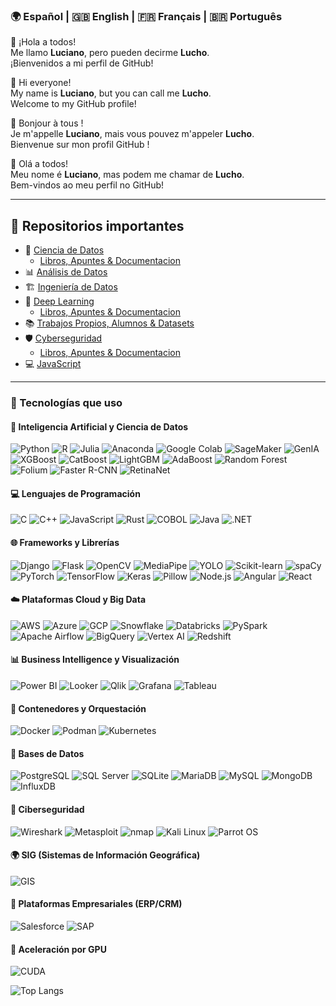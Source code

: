 ### 🌍 Español | 🇬🇧 English | 🇫🇷 Français | 🇧🇷 Português

👋 ¡Hola a todos!  
Me llamo **Luciano**, pero pueden decirme **Lucho**.  
¡Bienvenidos a mi perfil de GitHub!

👋 Hi everyone!  
My name is **Luciano**, but you can call me **Lucho**.  
Welcome to my GitHub profile!

👋 Bonjour à tous !  
Je m'appelle **Luciano**, mais vous pouvez m'appeler **Lucho**.  
Bienvenue sur mon profil GitHub !

👋 Olá a todos!  
Meu nome é **Luciano**, mas podem me chamar de **Lucho**.  
Bem-vindos ao meu perfil no GitHub!

---

## 📁 Repositorios importantes

- 🔬 [Ciencia de Datos](https://github.com/luchoxiii/Data-Scientist)
  - [Libros, Apuntes & Documentacion](https://github.com/luchoxiii/Data-Scientist/tree/main/Apuntes)  
- 📊 [Análisis de Datos](https://github.com/luchoxiii/Data-Analyst)  
- 🏗️ [Ingeniería de Datos](https://github.com/luchoxiii/Data-Engineering)  
- 🤖 [Deep Learning](https://github.com/luchoxiii/Deep-Learning)
  - [Libros, Apuntes & Documentacion](https://github.com/luchoxiii/Deep-Learning/tree/main/Books)
- 📚 [Trabajos Propios, Alumnos & Datasets](https://github.com/luchoxiii/Students)  
- 🛡️ [Cyberseguridad](https://github.com/luchoxiii/Cyber_Securitys)
  - [Libros, Apuntes & Documentacion](https://github.com/luchoxiii/Cyber_Securitys/tree/main/Notes)
- 💻 [JavaScript](https://github.com/luchoxiii/Javascript)



---

### 🚀 Tecnologías que uso

#### 🧠 Inteligencia Artificial y Ciencia de Datos  
![Python](https://img.shields.io/badge/Python-3776AB?style=for-the-badge&logo=python&logoColor=white)  ![R](https://img.shields.io/badge/R-276DC3?style=for-the-badge&logo=r&logoColor=white)  ![Julia](https://img.shields.io/badge/Julia-9558B2?style=for-the-badge&logo=julia&logoColor=white)  ![Anaconda](https://img.shields.io/badge/Anaconda-44A833?style=for-the-badge&logo=anaconda&logoColor=white)  ![Google Colab](https://img.shields.io/badge/Google%20Colab-F9AB00?style=for-the-badge&logo=googlecolab&logoColor=white)  ![SageMaker](https://img.shields.io/badge/SageMaker-232F3E?style=for-the-badge&logo=amazonaws&logoColor=white)  ![GenIA](https://img.shields.io/badge/GenIA-8A2BE2?style=for-the-badge&logo=openai&logoColor=white)  ![XGBoost](https://img.shields.io/badge/XGBoost-EC1C24?style=for-the-badge&logo=xgboost&logoColor=white) ![CatBoost](https://img.shields.io/badge/CatBoost-FFBB00?style=for-the-badge&logo=catboost&logoColor=black)  ![LightGBM](https://img.shields.io/badge/LightGBM-00CFFF?style=for-the-badge&logo=lightgbm&logoColor=black)  ![AdaBoost](https://img.shields.io/badge/AdaBoost-FF6F61?style=for-the-badge&logo=adaboost&logoColor=white)  ![Random Forest](https://img.shields.io/badge/Random%20Forest-228B22?style=for-the-badge&logo=scikit-learn&logoColor=white)  ![Folium](https://img.shields.io/badge/Folium-77B829?style=for-the-badge&logo=leaflet&logoColor=white)  ![Faster R-CNN](https://img.shields.io/badge/Faster%20R--CNN-005571?style=for-the-badge&logo=tensorflow&logoColor=white)  ![RetinaNet](https://img.shields.io/badge/RetinaNet-008080?style=for-the-badge&logo=pytorch&logoColor=white)


#### 💻 Lenguajes de Programación  
![C](https://img.shields.io/badge/C-00599C?style=for-the-badge&logo=c&logoColor=white)  ![C++](https://img.shields.io/badge/C++-00599C?style=for-the-badge&logo=c%2B%2B&logoColor=white)  ![JavaScript](https://img.shields.io/badge/JavaScript-F7DF1E?style=for-the-badge&logo=javascript&logoColor=black)  ![Rust](https://img.shields.io/badge/Rust-000000?style=for-the-badge&logo=rust&logoColor=white)  ![COBOL](https://img.shields.io/badge/COBOL-00009B?style=for-the-badge&logo=cobol&logoColor=white)  ![Java](https://img.shields.io/badge/Java-007396?style=for-the-badge&logo=java&logoColor=white)  ![.NET](https://img.shields.io/badge/.NET-512BD4?style=for-the-badge&logo=dotnet&logoColor=white)

#### 🌐 Frameworks y Librerías  
![Django](https://img.shields.io/badge/Django-092E20?style=for-the-badge&logo=django&logoColor=white)  ![Flask](https://img.shields.io/badge/Flask-000000?style=for-the-badge&logo=flask&logoColor=white)  ![OpenCV](https://img.shields.io/badge/OpenCV-5C3EE8?style=for-the-badge&logo=opencv&logoColor=white)  ![MediaPipe](https://img.shields.io/badge/MediaPipe-FB8C00?style=for-the-badge&logo=mediapipe&logoColor=white)  ![YOLO](https://img.shields.io/badge/YOLO-00FFFF?style=for-the-badge&logo=yolo&logoColor=black)  ![Scikit-learn](https://img.shields.io/badge/Scikit--learn-F7931E?style=for-the-badge&logo=scikitlearn&logoColor=white)  ![spaCy](https://img.shields.io/badge/spaCy-09A3D5?style=for-the-badge&logo=spacy&logoColor=white)  ![PyTorch](https://img.shields.io/badge/PyTorch-EE4C2C?style=for-the-badge&logo=pytorch&logoColor=white)  ![TensorFlow](https://img.shields.io/badge/TensorFlow-FF6F00?style=for-the-badge&logo=tensorflow&logoColor=white)  ![Keras](https://img.shields.io/badge/Keras-D00000?style=for-the-badge&logo=keras&logoColor=white)  ![Pillow](https://img.shields.io/badge/Pillow-6E4C13?style=for-the-badge&logo=pillow&logoColor=white)  ![Node.js](https://img.shields.io/badge/Node.js-339933?style=for-the-badge&logo=nodedotjs&logoColor=white)  ![Angular](https://img.shields.io/badge/Angular-DD0031?style=for-the-badge&logo=angular&logoColor=white)  ![React](https://img.shields.io/badge/React-20232A?style=for-the-badge&logo=react&logoColor=61DAFB)

#### ☁️ Plataformas Cloud y Big Data  
![AWS](https://img.shields.io/badge/AWS-232F3E?style=for-the-badge&logo=amazonaws&logoColor=white)  ![Azure](https://img.shields.io/badge/Azure-0078D4?style=for-the-badge&logo=microsoftazure&logoColor=white)  ![GCP](https://img.shields.io/badge/GCP-4285F4?style=for-the-badge&logo=googlecloud&logoColor=white)  ![Snowflake](https://img.shields.io/badge/Snowflake-56B9EB?style=for-the-badge&logo=snowflake&logoColor=white)  ![Databricks](https://img.shields.io/badge/Databricks-E42B2B?style=for-the-badge&logo=databricks&logoColor=white)  ![PySpark](https://img.shields.io/badge/PySpark-E25A1C?style=for-the-badge&logo=apachespark&logoColor=white)  ![Apache Airflow](https://img.shields.io/badge/Apache%20Airflow-017CEE?style=for-the-badge&logo=apacheairflow&logoColor=white) ![BigQuery](https://img.shields.io/badge/BigQuery-4285F4?style=for-the-badge&logo=googlebigquery&logoColor=white)  ![Vertex AI](https://img.shields.io/badge/Vertex%20AI-4285F4?style=for-the-badge&logo=googlecloud&logoColor=white)  ![Redshift](https://img.shields.io/badge/Amazon%20Redshift-8C4FFF?style=for-the-badge&logo=amazonredshift&logoColor=white)  


#### 📊 Business Intelligence y Visualización  
![Power BI](https://img.shields.io/badge/Power%20BI-F2C811?style=for-the-badge&logo=powerbi&logoColor=black)  ![Looker](https://img.shields.io/badge/Looker-4285F4?style=for-the-badge&logo=looker&logoColor=white)  ![Qlik](https://img.shields.io/badge/Qlik-009848?style=for-the-badge&logo=qlik&logoColor=white) ![Grafana](https://img.shields.io/badge/Grafana-F46800?style=for-the-badge&logo=grafana&logoColor=white) ![Tableau](https://img.shields.io/badge/Tableau-E97627?style=for-the-badge&logo=tableau&logoColor=white)  


#### 🐳 Contenedores y Orquestación  
![Docker](https://img.shields.io/badge/Docker-2496ED?style=for-the-badge&logo=docker&logoColor=white)  ![Podman](https://img.shields.io/badge/Podman-89CFF0?style=for-the-badge&logo=podman&logoColor=white)  ![Kubernetes](https://img.shields.io/badge/Kubernetes-326CE5?style=for-the-badge&logo=kubernetes&logoColor=white)  
#### 🧱 Bases de Datos  
![PostgreSQL](https://img.shields.io/badge/PostgreSQL-336791?style=for-the-badge&logo=postgresql&logoColor=white)  ![SQL Server](https://img.shields.io/badge/SQL%20Server-CC2927?style=for-the-badge&logo=microsoftsqlserver&logoColor=white)  ![SQLite](https://img.shields.io/badge/SQLite-003B57?style=for-the-badge&logo=sqlite&logoColor=white)  ![MariaDB](https://img.shields.io/badge/MariaDB-003545?style=for-the-badge&logo=mariadb&logoColor=white)  ![MySQL](https://img.shields.io/badge/MySQL-4479A1?style=for-the-badge&logo=mysql&logoColor=white)  ![MongoDB](https://img.shields.io/badge/MongoDB-47A248?style=for-the-badge&logo=mongodb&logoColor=white)  ![InfluxDB](https://img.shields.io/badge/InfluxDB-22ADF6?style=for-the-badge&logo=influxdb&logoColor=white)  

#### 🔐 Ciberseguridad  
![Wireshark](https://img.shields.io/badge/Wireshark-007ACC?style=for-the-badge&logo=wireshark&logoColor=white)  ![Metasploit](https://img.shields.io/badge/Metasploit-000000?style=for-the-badge&logo=metasploit&logoColor=white)  ![nmap](https://img.shields.io/badge/Nmap-214478?style=for-the-badge&logo=nmap&logoColor=white) ![Kali Linux](https://img.shields.io/badge/Kali%20Linux-268BBD?style=for-the-badge&logo=kalilinux&logoColor=white)  ![Parrot OS](https://img.shields.io/badge/Parrot%20OS-1BD96A?style=for-the-badge&logo=gnome&logoColor=white)


#### 🌍 SIG (Sistemas de Información Geográfica)  
![GIS](https://img.shields.io/badge/GIS-00A651?style=for-the-badge&logo=leaflet&logoColor=white)  

#### 🏢 Plataformas Empresariales (ERP/CRM)  
![Salesforce](https://img.shields.io/badge/Salesforce-00A1E0?style=for-the-badge&logo=salesforce&logoColor=white)  ![SAP](https://img.shields.io/badge/SAP-0FAAFF?style=for-the-badge&logo=sap&logoColor=white)

#### 🚀 Aceleración por GPU  
![CUDA](https://img.shields.io/badge/CUDA-76B900?style=for-the-badge&logo=nvidia&logoColor=white)  





![Top Langs](https://github-readme-stats.vercel.app/api/top-langs/?username=luchoxiii&layout=compact&theme=radical)

